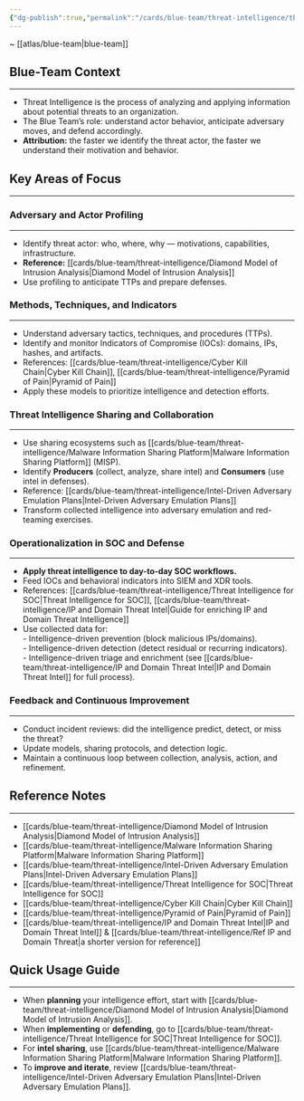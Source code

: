 ```yaml
---
{"dg-publish":true,"permalink":"/cards/blue-team/threat-intelligence/threat-intelligence/"}
---
```


~ [[atlas/blue-team\|blue-team]]
## Blue-Team Context
---
- Threat Intelligence is the process of analyzing and applying information about potential threats to an organization.  
- The Blue Team’s role: understand actor behavior, anticipate adversary moves, and defend accordingly.  
- **Attribution:** the faster we identify the threat actor, the faster we understand their motivation and behavior.  

## Key Areas of Focus
---
### Adversary and Actor Profiling
---

- Identify threat actor: who, where, why — motivations, capabilities, infrastructure. 
- **Reference:** [[cards/blue-team/threat-intelligence/Diamond Model of Intrusion Analysis\|Diamond Model of Intrusion Analysis]]  
- Use profiling to anticipate TTPs and prepare defenses.  

### Methods, Techniques, and Indicators
---

- Understand adversary tactics, techniques, and procedures (TTPs).  
- Identify and monitor Indicators of Compromise (IOCs): domains, IPs, hashes, and artifacts.  
- References: [[cards/blue-team/threat-intelligence/Cyber Kill Chain\|Cyber Kill Chain]], [[cards/blue-team/threat-intelligence/Pyramid of Pain\|Pyramid of Pain]]  
- Apply these models to prioritize intelligence and detection efforts.  

### Threat Intelligence Sharing and Collaboration
---

- Use sharing ecosystems such as [[cards/blue-team/threat-intelligence/Malware Information Sharing Platform\|Malware Information Sharing Platform]] (MISP).  
- Identify **Producers** (collect, analyze, share intel) and **Consumers** (use intel in defenses).  
- Reference: [[cards/blue-team/threat-intelligence/Intel-Driven Adversary Emulation Plans\|Intel-Driven Adversary Emulation Plans]]  
- Transform collected intelligence into adversary emulation and red-teaming exercises.  

### Operationalization in SOC and Defense
---

- **Apply threat intelligence to day-to-day SOC workflows.**  
- Feed IOCs and behavioral indicators into SIEM and XDR tools.  
- References: [[cards/blue-team/threat-intelligence/Threat Intelligence for SOC\|Threat Intelligence for SOC]], [[cards/blue-team/threat-intelligence/IP and Domain Threat Intel\|Guide for enriching IP and Domain Threat Intelligence]]  
- Use collected data for:  
	  - Intelligence-driven prevention (block malicious IPs/domains).  
	  - Intelligence-driven detection (detect residual or recurring indicators).  
	  - Intelligence-driven triage and enrichment (see [[cards/blue-team/threat-intelligence/IP and Domain Threat Intel\|IP and Domain Threat Intel]] for full process).  

### Feedback and Continuous Improvement
---

- Conduct incident reviews: did the intelligence predict, detect, or miss the threat?  
- Update models, sharing protocols, and detection logic.  
- Maintain a continuous loop between collection, analysis, action, and refinement.  

## Reference Notes
---
- [[cards/blue-team/threat-intelligence/Diamond Model of Intrusion Analysis\|Diamond Model of Intrusion Analysis]]  
- [[cards/blue-team/threat-intelligence/Malware Information Sharing Platform\|Malware Information Sharing Platform]]  
- [[cards/blue-team/threat-intelligence/Intel-Driven Adversary Emulation Plans\|Intel-Driven Adversary Emulation Plans]]  
- [[cards/blue-team/threat-intelligence/Threat Intelligence for SOC\|Threat Intelligence for SOC]]  
- [[cards/blue-team/threat-intelligence/Cyber Kill Chain\|Cyber Kill Chain]]  
- [[cards/blue-team/threat-intelligence/Pyramid of Pain\|Pyramid of Pain]]  
- [[cards/blue-team/threat-intelligence/IP and Domain Threat Intel\|IP and Domain Threat Intel]]  & [[cards/blue-team/threat-intelligence/Ref IP and Domain Threat\|a shorter version for reference]]

## Quick Usage Guide
---
- When **planning** your intelligence effort, start with [[cards/blue-team/threat-intelligence/Diamond Model of Intrusion Analysis\|Diamond Model of Intrusion Analysis]].  
- When **implementing** or **defending**, go to [[cards/blue-team/threat-intelligence/Threat Intelligence for SOC\|Threat Intelligence for SOC]].  
- For **intel sharing**, use [[cards/blue-team/threat-intelligence/Malware Information Sharing Platform\|Malware Information Sharing Platform]].  
- To **improve and iterate**, review [[cards/blue-team/threat-intelligence/Intel-Driven Adversary Emulation Plans\|Intel-Driven Adversary Emulation Plans]].  





